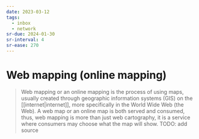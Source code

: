 ```yaml
---
date: 2023-03-12
tags:
  - inbox
  - network
sr-due: 2024-01-30
sr-interval: 4
sr-ease: 270
---
```


# Web mapping (online mapping)

> Web mapping or an online mapping is the process of using maps, usually created
> through geographic information systems (GIS) on the [[internet|internet]],
> more specifically in the World Wide Web (the Web). A web map or an online map
> is both served and consumed, thus, web mapping is more than just web
> cartography, it is a service where consumers may choose what the map will
> show.
TODO: add source
